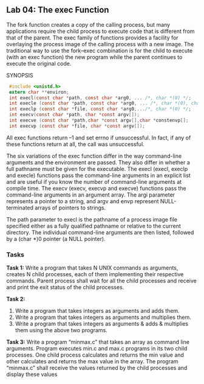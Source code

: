 ## Lab 04: The exec Function
    
The fork function creates a copy of the calling process, but many applications require the child process to execute code that is different from that of the parent. The exec family of functions provides a facility for overlaying the process image of the calling process with a new image. The traditional way to use the fork–exec combination is for the child to execute (with an exec function) the new program while the parent continues to execute the original code.

SYNOPSIS
```c
 #include <unistd.h>
 extern char **environ;
 int execl(const char *path, const char *arg0, ... /*, char *(0) */;
 int execle (const char *path, const char *arg0, ... /*, char *(0), char *const envp[] */;
 int execlp (const char *file, const char *arg0,.../*, char *(0) */;
 int execv(const char *path, char *const argv[]);
 int execve (const char *path,char *const argv[],char *constenvp[];
 int execvp (const char *file, char *const argv[]);
```
 
All exec functions return –1 and set errno if unsuccessful. In fact, if any of these functions return at all, the call was unsuccessful.

The six variations of the exec function differ in the way command-line arguments and the environment are passed. They also differ in whether a full pathname must be given for the executable. The execl (execl, execlp and execle) functions pass the command-line arguments in an explicit list and are useful if you know the number of command-line arguments at compile time. The execv (execv, execvp and execve) functions pass the command-line arguments in an argument array. The argi parameter represents a pointer to a string, and argv and envp represent NULL-terminated arrays of pointers to strings. 

The path parameter to execl is the pathname of a process image file specified either as a fully qualified pathname or relative to the current directory. The individual command-line arguments are then listed, followed by a (char *)0 pointer (a NULL pointer).

### Tasks
**Task 1:** Write a program that takes N UNIX commands as arguments, creates N child processes, each of them implementing their respective commands. Parent process shall wait for all the child processes and receive and print the exit status of the child processes.

**Task 2:**
1. Write a program that takes integers as arguments and adds them.
2. Write a program that takes integers as arguments and multiplies them.
3. Write a program that takes integers as arguments & adds & multiplies them using the above two programs.

**Task 3:** Write a program “minmax.c” that takes an array as command line arguments. Program executes min.c and max.c programs in its two child processes. One child process calculates and returns the min value and other calculates and returns the max value in the array. The program “minmax.c” shall receive the values returned by the child processes and display these values
